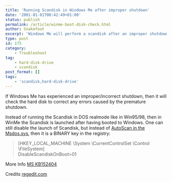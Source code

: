 ```yaml
---
title: 'Running Scandisk in Windows Me after improper shutdown'
date: '2001-01-01T00:42:49+01:00'
status: publish
permalink: /article/winme-boot-disk-check.html
author: Snakefoot
excerpt: 'Windows Me will perform a scandisk after an improper shutdown when Windows has started up.'
type: post
id: 175
category:
    - Troubleshoot
tag:
    - hard-disk-drive
    - scandisk
post_format: []
tags:
    - 'scandisk,hard-disk-drive'
---
```

If Windows Me has experienced an improper/incorrect shutdown, then it will check the hard disk to correct any errors caused by the premature shutdown.  
  
 Instead of running the Scandisk in DOS realmode like in Win95/98, then in WinMe the Scandisk is launched after having booted to Windows. One can still disable the launch of Scandisk, but instead of [AutoScan in the Msdos.sys](/article/win9x-msdos-sys.html), then it is a BINARY key in the registry:

> \[HKEY\_LOCAL\_MACHINE \\System \\CurrentControlSet \\Control \\FileSystem\]  
>  DisableScandiskOnBoot=01

 More Info [MS KB152404](http://support.microsoft.com/kb/152404 "ScanDisk Runs After Improper Shutdown or Hard Disk Error [Q152404]")  
  
 Credits [regedit.com](http://www.regedit.com/)